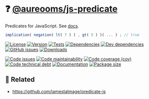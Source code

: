 :question:
[@aureooms/js-predicate](https://aureooms.github.io/js-predicate)
==

Predicates for JavaScript.
See [docs](https://aureooms.github.io/js-predicate).

```js
implication( negation( lt( 7 ) ) , gt( 5 ) )( ... ) ; // true
```

[![License](https://img.shields.io/github/license/aureooms/js-predicate.svg)](https://raw.githubusercontent.com/aureooms/js-predicate/main/LICENSE)
[![Version](https://img.shields.io/npm/v/@aureooms/js-predicate.svg)](https://www.npmjs.org/package/@aureooms/js-predicate)
[![Tests](https://img.shields.io/github/workflow/status/aureooms/js-predicate/ci:test?event=push&label=tests)](https://github.com/aureooms/js-predicate/actions/workflows/ci:test.yml?query=branch:main)
[![Dependencies](https://img.shields.io/david/aureooms/js-predicate.svg)](https://david-dm.org/aureooms/js-predicate)
[![Dev dependencies](https://img.shields.io/david/dev/aureooms/js-predicate.svg)](https://david-dm.org/aureooms/js-predicate?type=dev)
[![GitHub issues](https://img.shields.io/github/issues/aureooms/js-predicate.svg)](https://github.com/aureooms/js-predicate/issues)
[![Downloads](https://img.shields.io/npm/dm/@aureooms/js-predicate.svg)](https://www.npmjs.org/package/@aureooms/js-predicate)

[![Code issues](https://img.shields.io/codeclimate/issues/aureooms/js-predicate.svg)](https://codeclimate.com/github/aureooms/js-predicate/issues)
[![Code maintainability](https://img.shields.io/codeclimate/maintainability/aureooms/js-predicate.svg)](https://codeclimate.com/github/aureooms/js-predicate/trends/churn)
[![Code coverage (cov)](https://img.shields.io/codecov/c/gh/aureooms/js-predicate/main.svg)](https://codecov.io/gh/aureooms/js-predicate)
[![Code technical debt](https://img.shields.io/codeclimate/tech-debt/aureooms/js-predicate.svg)](https://codeclimate.com/github/aureooms/js-predicate/trends/technical_debt)
[![Documentation](https://aureooms.github.io/js-predicate/badge.svg)](https://aureooms.github.io/js-predicate/source.html)
[![Package size](https://img.shields.io/bundlephobia/minzip/@aureooms/js-predicate)](https://bundlephobia.com/result?p=@aureooms/js-predicate)

## :link: Related

  - https://github.com/jamestalmage/predicate-js
